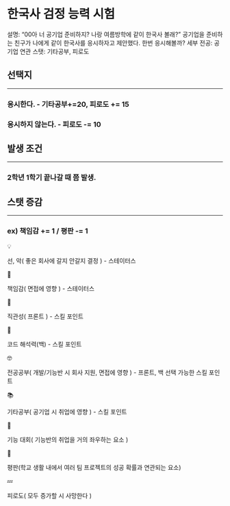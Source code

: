 # 한국사 검정 능력 시험

설명: “00아 너 공기업 준비하지? 나랑 여름방학에 같이 한국사 볼래?”
공기업을 준비하는 친구가 나에게 같이 한국사를 응시하자고 제안했다.  한번 응시해볼까?
세부 전공: 공기업
연관 스탯: 기타공부, 피로도

## 선택지

---

### 응시한다. - 기타공부+=20, 피로도 += 15

### 응시하지 않는다. - 피로도 -= 10

## 발생 조건

---

### 2학년 1학기 끝나갈 때 쯤 발생.

## 스탯 증감

---

### ex) 책임감 += 1 / 평판 -= 1

<aside>
💡

선, 악( 좋은 회사에 갈지 안갈지 결정 ) - 스테이터스

</aside>

<aside>
📖

책임감( 면접에 영향 ) - 스테이터스

</aside>

<aside>
👀

직관성( 프론트 ) - 스킬 포인트

</aside>

<aside>
👀

코드 해석력(백) - 스킬 포인트

</aside>

<aside>
🤓

전공공부( 개발/기능반 시 회사 지원, 면접에 영향 ) - 프론트, 백 선택 가능한 스킬 포인트

</aside>

<aside>
📚

기타공부( 공기업 시 취업에 영향 ) - 스킬 포인트

</aside>

<aside>
👀

기능 대회( 기능반의 취업을 거의 좌우하는 요소 )

</aside>

<aside>
👀

평판(학교 생활 내에서 여러 팀 프로젝트의 성공 확률과 연관되는 요소)

</aside>

<aside>
💤

피로도( 모두 증가할 시 사망한다 )

</aside>